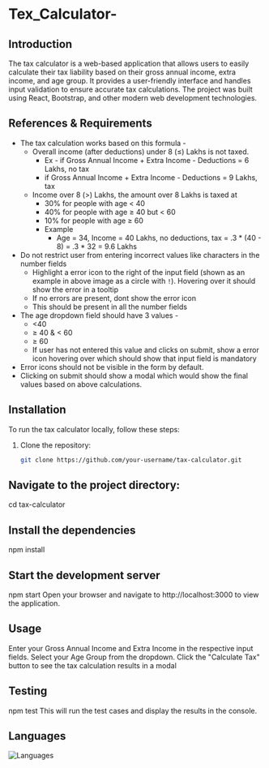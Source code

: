 # Tex_Calculator-

## Introduction

The tax calculator is a web-based application that allows users to easily calculate their tax liability based on their gross annual income, extra income, and age group. It provides a user-friendly interface and handles input validation to ensure accurate tax calculations. The project was built using React, Bootstrap, and other modern web development technologies.

## References & Requirements

- The tax calculation works based on this formula -
    - Overall income (after deductions) under 8 (≤) Lakhs is not taxed.
        - Ex - if Gross Annual Income + Extra Income - Deductions =  6 Lakhs, no tax
        - if Gross Annual Income + Extra Income - Deductions =  9 Lakhs, tax
    - Income over 8 (>) Lakhs, the amount over 8 Lakhs is taxed at
        - 30% for people with age < 40
        - 40% for people with age ≥ 40 but < 60
        - 10% for people with age ≥ 60
        - Example
            - Age = 34, Income = 40 Lakhs, no deductions, tax = .3 * (40 - 8) = .3 * 32 = 9.6 Lakhs
- Do not restrict user from entering incorrect values like characters in the number fields
    - Highlight a error icon to the right of the input field (shown as an example in above image as a circle with `!`). Hovering over it should show the error in a tooltip
    - If no errors are present, dont show the error icon
    - This should be present in all the number fields
- The age dropdown field should have 3 values -
    - <40
    - ≥ 40 & < 60
    - ≥ 60
    - If user has not entered this value and clicks on submit, show a error icon hovering over which should show that input field is mandatory
- Error icons should not be visible in the form by default.
- Clicking on submit should show a modal which would show the final values based on above calculations.

## Installation

To run the tax calculator locally, follow these steps:

1. Clone the repository:

   ```bash
   git clone https://github.com/your-username/tax-calculator.git

## Navigate to the project directory:
   cd tax-calculator
## Install the dependencies
   npm install
## Start the development server
  npm start
Open your browser and navigate to http://localhost:3000 to view the application.
## Usage
Enter your Gross Annual Income and Extra Income in the respective input fields.
Select your Age Group from the dropdown.
Click the "Calculate Tax" button to see the tax calculation results in a modal
##  Testing
npm test
This will run the test cases and display the results in the console.
## Languages

![Languages](https://github-readme-stats.vercel.app/api/top-langs/?username=your-github-username&layout=compact)
